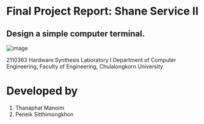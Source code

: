 # Final Project Report: Shane Service II
## Design a simple computer terminal.

![image](https://github.com/user-attachments/assets/9a553663-b08e-41d2-990a-bec3ef8b57bc)

2110363 Hardware Synthesis Laboratory I
Department of Computer Engineering, Faculty of Engineering, Chulalongkorn University

# Developed by
1. Thanaphat Manoim
2. Peneik Sitthimongkhon

